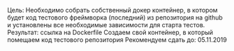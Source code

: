 Цель: Необходимо собрать собственный докер контейнер, в котором будет код тестового фреймворка (последний) из репозитория на github и установлены все необходимые зависимости для старта тестов. Результат: ссылка на Dockerfile
Создаем свой контейнер, в который помещаем код тестового репозитория
Рекомендуем сдать до: 05.11.2019 